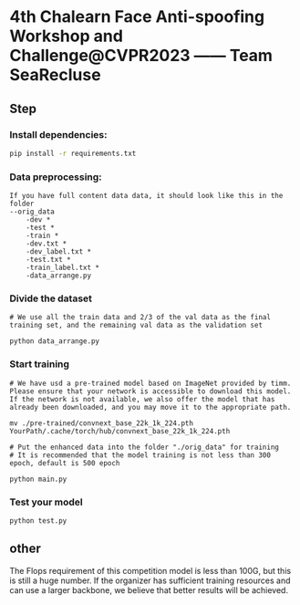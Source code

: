 # 4th Chalearn Face Anti-spoofing Workshop and Challenge@CVPR2023 —— Team SeaRecluse

## Step
### Install dependencies:
```bash
pip install -r requirements.txt
```

### Data preprocessing:
```
If you have full content data data, it should look like this in the folder
--orig_data
    -dev *
    -test *
    -train *
    -dev.txt *
    -dev_label.txt *
    -test.txt *
    -train_label.txt *
    -data_arrange.py
```

### Divide the dataset
```
# We use all the train data and 2/3 of the val data as the final training set, and the remaining val data as the validation set

python data_arrange.py
```

### Start training
```
# We have usd a pre-trained model based on ImageNet provided by timm. Please ensure that your network is accessible to download this model. If the network is not available, we also offer the model that has already been downloaded, and you may move it to the appropriate path.

mv ./pre-trained/convnext_base_22k_1k_224.pth YourPath/.cache/torch/hub/convnext_base_22k_1k_224.pth

# Put the enhanced data into the folder "./orig_data" for training
# It is recommended that the model training is not less than 300 epoch, default is 500 epoch

python main.py
```

### Test your model
```
python test.py
```

## other
The Flops requirement of this competition model is less than 100G, but this is still a huge number. If the organizer has sufficient training resources and can use a larger backbone, we believe that better results will be achieved.


